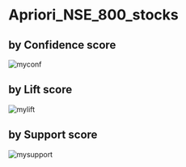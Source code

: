 # Apriori_NSE_800_stocks

## by Confidence score
![myconf](https://cloud.githubusercontent.com/assets/16385390/19841276/697b9432-9f09-11e6-857b-2106fc39f77c.jpg)

## by Lift score
![mylift](https://cloud.githubusercontent.com/assets/16385390/19841285/882a6660-9f09-11e6-8264-f64c092c4c74.jpg)

## by Support score
![mysupport](https://cloud.githubusercontent.com/assets/16385390/19841289/9e71baea-9f09-11e6-874d-e44c415e9cf4.jpg)
